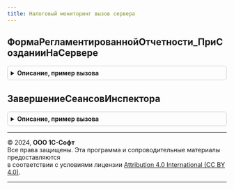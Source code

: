 ```yaml
---
title: Налоговый мониторинг вызов сервера
---
```



## ФормаРегламентированнойОтчетности_ПриСозданииНаСервере
<details style="margin: 1em 0; padding: 0.5em; border: 1px solid #ccc; border-radius: 6px;">

<summary style="font-weight: bold; cursor: pointer;">Описание, пример вызова</summary>

```bsl

Процедура ФормаРегламентированнойОтчетности_ПриСозданииНаСервере(Форма) Экспорт
```

Пример вызова
```bsl
НалоговыйМониторингВызовСервера.ФормаРегламентированнойОтчетности_ПриСозданииНаСервере(Форма) 
```
</details>

## ЗавершениеСеансовИнспектора
<details style="margin: 1em 0; padding: 0.5em; border: 1px solid #ccc; border-radius: 6px;">

<summary style="font-weight: bold; cursor: pointer;">Описание, пример вызова</summary>

```bsl

//обработчик регламентного задания: ЗавершениеСеансовИнспектора
Процедура ЗавершениеСеансовИнспектора() Экспорт
```

Пример вызова
```bsl
НалоговыйМониторингВызовСервера.ЗавершениеСеансовИнспектора() 
```
</details>

---

© 2024, **ООО 1С-Софт**  
Все права защищены. Эта программа и сопроводительные материалы предоставляются  
в соответствии с условиями лицензии [Attribution 4.0 International (CC BY 4.0)](https://creativecommons.org/licenses/by/4.0/legalcode).

---
